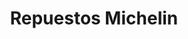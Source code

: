 ---
title: "Repuestos Michelin"
url: /portoviejo/repuestos-michelin/
shop: piezas de automóviles
---